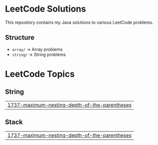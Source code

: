 # LeetCode Solutions

This repository contains my Java solutions to various LeetCode problems.

## Structure
- `array/` → Array problems
- `string/` → String problems

<!---LeetCode Topics Start-->
# LeetCode Topics
## String
|  |
| ------- |
| [1737-maximum-nesting-depth-of-the-parentheses](https://github.com/chaitanya-kurwade/leetcode-solutions/tree/master/1737-maximum-nesting-depth-of-the-parentheses) |
## Stack
|  |
| ------- |
| [1737-maximum-nesting-depth-of-the-parentheses](https://github.com/chaitanya-kurwade/leetcode-solutions/tree/master/1737-maximum-nesting-depth-of-the-parentheses) |
<!---LeetCode Topics End-->